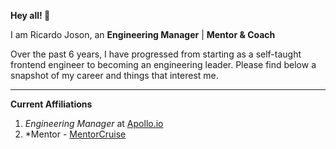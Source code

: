 **Hey all! 👋**

I am Ricardo Joson, an **Engineering Manager** | **Mentor & Coach**

Over the past 6 years, I have progressed from starting as a self-taught frontend engineer to becoming an engineering leader. Please find below a snapshot of my career and things that interest me.

<hr />

**Current Affiliations** <br>

1. *Engineering Manager* at [Apollo.io](https://www.apollo.io/)<br>
2. *Mentor - [MentorCruise](https://mentorcruise.com/mentor/RicardoJoson/)<br>



<!--
**rrjoson/rrjoson** is a ✨ _special_ ✨ repository because its `README.md` (this file) appears on your GitHub profile.

Here are some ideas to get you started:

- 🔭 I’m currently working on ...
- 🌱 I’m currently learning ...
- 👯 I’m looking to collaborate on ...
- 🤔 I’m looking for help with ...
- 💬 Ask me about ...
- 📫 How to reach me: ...
- 😄 Pronouns: ...
- ⚡ Fun fact: ...
-->

